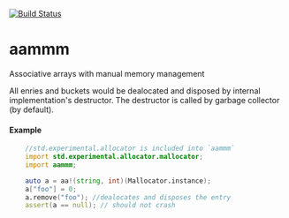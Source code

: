 [![Build Status](https://travis-ci.org/arexeu/aammm.svg)](https://travis-ci.org/arexeu/aammm)
# aammm
Associative arrays with manual memory management

All enries and buckets would be dealocated and disposed by internal implementation's destructor.
The destructor is called by garbage collector (by default).

#### Example
```D
    //std.experimental.allocator is included into `aammm`
    import std.experimental.allocator.mallocator;
    import aammm;

    auto a = aa!(string, int)(Mallocator.instance);
    a["foo"] = 0;
    a.remove("foo"); //dealocates and disposes the entry
    assert(a == null); // should not crash
```

